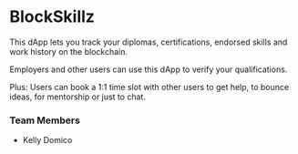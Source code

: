 # BlockSkillz

This dApp lets you track your diplomas, certifications, endorsed skills and work history on the blockchain.

Employers and other users can use this dApp to verify your qualifications.

Plus: Users can book a 1:1 time slot with other users to get help, to bounce ideas, for mentorship or just to chat.

### Team Members
- Kelly Domico